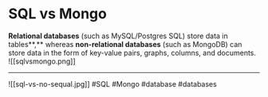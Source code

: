 # SQL vs Mongo
**Relational databases** (such as MySQL/Postgres SQL) store data in tables**,** whereas **non-relational databases** (such as MongoDB) can store data in the form of key-value pairs, graphs, columns, and documents.
![[sqlvsmongo.png]]
***
![[sql-vs-no-sequal.jpg]]
#SQL #Mongo
#database #databases 